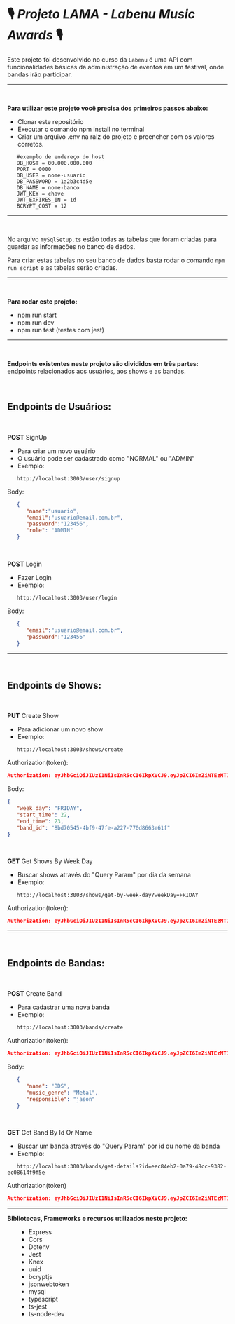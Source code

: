 # 🎙 _Projeto LAMA - Labenu Music Awards_ 🎙

Este projeto foi desenvolvido no curso da `Labenu` é uma API com funcionalidades básicas da administração de eventos em um festival, onde bandas irão participar.

***
<br/>

**Para utilizar este projeto você precisa dos primeiros passos abaixo:**

- Clonar este repositório
- Executar o comando npm install no terminal
- Criar um arquivo .env na raiz do projeto e preencher com os valores corretos.

```
   #exemplo de endereço do host
   DB_HOST = 00.000.000.000
   PORT = 0000
   DB_USER = nome-usuario
   DB_PASSWORD = 1a2b3c4d5e
   DB_NAME = nome-banco
   JWT_KEY = chave
   JWT_EXPIRES_IN = 1d
   BCRYPT_COST = 12
```

***
<br/>

No arquivo `mySqlSetup.ts` estão todas as tabelas que foram criadas para guardar as informações no banco de dados.
 
Para criar estas tabelas no seu banco de dados basta rodar o comando `npm run script` e as tabelas serão criadas.

***
<br/>

**Para rodar este projeto:**
- npm run start
- npm run dev
- npm run test (testes com jest)

*** 
<br/>

**Endpoints existentes neste projeto são divididos em três partes:** endpoints relacionados aos usuários, aos shows e as bandas.

<br/>

## Endpoints de Usuários:
<br/>
 
**POST** SignUp

- Para criar um novo usuário
- O usuário pode ser cadastrado como "NORMAL" ou "ADMIN"
- Exemplo:
```
   http://localhost:3003/user/signup
```

Body:

```json
   {
      "name":"usuario",
      "email":"usuario@email.com.br",
      "password":"123456",
      "role": "ADMIN"
   }
```
<br/>

**POST** Login

- Fazer Login
- Exemplo:
```
   http://localhost:3003/user/login
```

Body:

```json
   {
      "email":"usuario@email.com.br",
      "password":"123456"
   }
```

***
<br/>

## Endpoints de Shows:
<br/>

**PUT** Create Show

- Para adicionar um novo show
- Exemplo:
```
   http://localhost:3003/shows/create
```

Authorization(token):

```json
Authorization: eyJhbGciOiJIUzI1NiIsInR5cCI6IkpXVCJ9.eyJpZCI6ImZiNTEzMTIxLTE0MTEtNDZiZC1hMjEwLTQ0OGQ2YjA0ODIzZSIsImlhdCI6MTYxNTA2NTU3MywiZXhwIjoxNjE1MTUxOTczfQ.IuXjGbKiAMZZmTKhzWKD3RsboN7qRwOO7z4xUqupgso
```

Body:

```json
{
   "week_day": "FRIDAY",
   "start_time": 22,
   "end_time": 23,
   "band_id": "8bd70545-4bf9-47fe-a227-770d8663e61f"
}
```
<br/>

**GET** Get Shows By Week Day 

- Buscar shows através do "Query Param" por dia da semana
- Exemplo:
```
   http://localhost:3003/shows/get-by-week-day?weekDay=FRIDAY
```

Authorization(token):

```json
Authorization: eyJhbGciOiJIUzI1NiIsInR5cCI6IkpXVCJ9.eyJpZCI6ImZiNTEzMTIxLTE0MTEtNDZiZC1hMjEwLTQ0OGQ2YjA0ODIzZSIsImlhdCI6MTYxNTA2NTU3MywiZXhwIjoxNjE1MTUxOTczfQ.IuXjGbKiAMZZmTKhzWKD3RsboN7qRwOO7z4xUqupgso
```

***
<br/>

## Endpoints de Bandas:
<br/> 

**POST** Create Band

- Para cadastrar uma nova banda
- Exemplo:
```
   http://localhost:3003/bands/create
```

Authorization(token):

```json
Authorization: eyJhbGciOiJIUzI1NiIsInR5cCI6IkpXVCJ9.eyJpZCI6ImZiNTEzMTIxLTE0MTEtNDZiZC1hMjEwLTQ0OGQ2YjA0ODIzZSIsImlhdCI6MTYxNTA2NTU3MywiZXhwIjoxNjE1MTUxOTczfQ.IuXjGbKiAMZZmTKhzWKD3RsboN7qRwOO7z4xUqupgso
```

Body:

```json
   {
      "name": "BDS",
      "music_genre": "Metal",
      "responsible": "jason"
   }
```
<br/>

**GET** Get Band By Id Or Name

- Buscar um banda através do "Query Param" por id ou nome da banda
- Exemplo:

```
   http://localhost:3003/bands/get-details?id=eec84eb2-0a79-48cc-9382-ec08614f9f5e
```

Authorization(token)

```json
Authorization: eyJhbGciOiJIUzI1NiIsInR5cCI6IkpXVCJ9.eyJpZCI6ImZiNTEzMTIxLTE0MTEtNDZiZC1hMjEwLTQ0OGQ2YjA0ODIzZSIsImlhdCI6MTYxNTA2NTU3MywiZXhwIjoxNjE1MTUxOTczfQ.IuXjGbKiAMZZmTKhzWKD3RsboN7qRwOO7z4xUqupgso
```
***

**Bibliotecas, Frameworks e recursos utilizados neste projeto:**

<ul style="font-size: 14px; margin-left: 25px;">
   <li>Express</li>  
   <li>Cors</li>
   <li>Dotenv</li>
   <li>Jest</li>
   <li>Knex</li>
   <li>uuid</li>
   <li>bcryptjs</li>
   <li>jsonwebtoken</li>
   <li>mysql</li>
   <li>typescript</li>
   <li>ts-jest</li>
   <li>ts-node-dev</li>
</ul>



